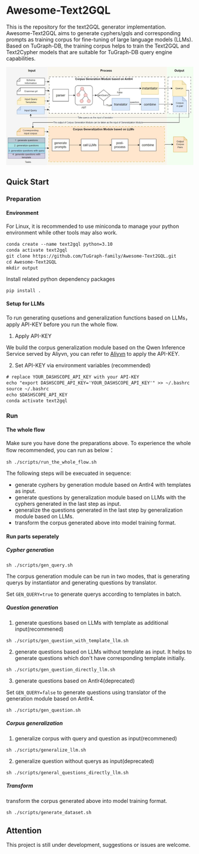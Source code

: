 # Awesome-Text2GQL

This is the repository for the text2GQL generator implementation. Awesome-Text2GQL aims to generate cyphers/gqls and corresponding prompts as training corpus for fine-tuning of large language models (LLMs). Based on TuGraph-DB, the training corpus helps to train the Text2GQL and Text2Cypher models that are suitable for TuGraph-DB query engine capabilities.

![image](./images/overview.jpg)


## Quick Start

### Preparation

#### Environment

For Linux, it is recommended to use miniconda to manage your python environment while other tools may also work.

```
conda create --name text2gql python=3.10 
conda activate text2gql
git clone https://github.com/TuGraph-family/Awesome-Text2GQL.git
cd Awesome-Text2GQL
mkdir output
```

Install related python dependency packages

```
pip install .
```

#### Setup for LLMs

To run generating qusetions and generalization functions based on LLMs，apply API-KEY before you run the whole flow.

1. Apply API-KEY

We build the corpus generalization module based on the Qwen Inference Service served by Aliyvn, you can refer to [Aliyvn](https://help.aliyun.com/zh/dashscope/developer-reference/acquisition-and-configuration-of-api-key?spm=a2c4g.11186623.0.0.4e202a9dXlz5vH#1e6311202fthe) to apply the API-KEY.

2. Set API-KEY via environment variables (recommended)

```
# replace YOUR_DASHSCOPE_API_KEY with your API-KEY
echo "export DASHSCOPE_API_KEY='YOUR_DASHSCOPE_API_KEY'" >> ~/.bashrc
source ~/.bashrc
echo $DASHSCOPE_API_KEY
conda activate text2gql
```

### Run

#### The whole flow

Make sure you have done the preparations above. To experience the whole flow recommended, you can run as below：

```
sh ./scripts/run_the_whole_flow.sh
```

The following steps will be execuated in sequence:

- generate cyphers by generation module based on Antlr4 with templates as input.
- generate questions by generalization module based on LLMs with the cyphers generated in the last step as input.
- generalize the questions generated in the last step by generalization module based on LLMs.
- transform the corpus generated above into model training format.

#### Run parts seperately

##### Cypher generation

```
sh ./scripts/gen_query.sh
```

The corpus generation module can be run in two modes, that is generating querys by instantiator and generating questions by translator.

Set `GEN_QUERY=true` to generate querys according to templates in batch.

##### Question generation

1. generate questions based on LLMs with template as additional input(recommened)

```
sh ./scripts/gen_question_with_template_llm.sh
```

2. generate questions based on LLMs without template as input. It helps to generate questions which don't have corresponding template initially.

```
sh ./scripts/gen_question_directly_llm.sh
```

3. generate questions based on Antlr4(deprecated)

Set `GEN_QUERY=false`  to generate questions using translator of the generation module based on Antlr4.

```
sh ./scripts/gen_question.sh
```

##### Corpus generalization

1. generalize corpus with query and question as input(recommened)

```
sh ./scripts/generalize_llm.sh
```

2. generalize question without querys as input(deprecated)

```
sh ./scripts/general_questions_directly_llm.sh
```

##### Transform

transform the corpus generated above into model training format.

```
sh ./scripts/generate_dataset.sh
```


## Attention

This project is still under development, suggestions or issues are welcome.